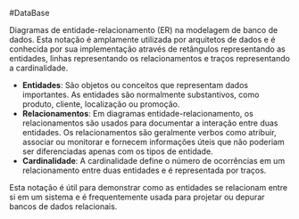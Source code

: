 #DataBase 

Diagramas de entidade-relacionamento (ER) na modelagem de banco de dados. Esta notação é amplamente utilizada por arquitetos de dados e é conhecida por sua implementação através de retângulos representando as entidades, linhas representando os relacionamentos e traços representando a cardinalidade.

- **Entidades**: São objetos ou conceitos que representam dados importantes. As entidades são normalmente substantivos, como produto, cliente, localização ou promoção.
- **Relacionamentos**: Em diagramas entidade-relacionamento, os relacionamentos são usados para documentar a interação entre duas entidades. Os relacionamentos são geralmente verbos como atribuir, associar ou monitorar e fornecem informações úteis que não poderiam ser diferenciadas apenas com os tipos de entidade.
- **Cardinalidade**: A cardinalidade define o número de ocorrências em um relacionamento entre duas entidades e é representada por traços. 

Esta notação é útil para demonstrar como as entidades se relacionam entre si em um sistema e é frequentemente usada para projetar ou depurar bancos de dados relacionais.
